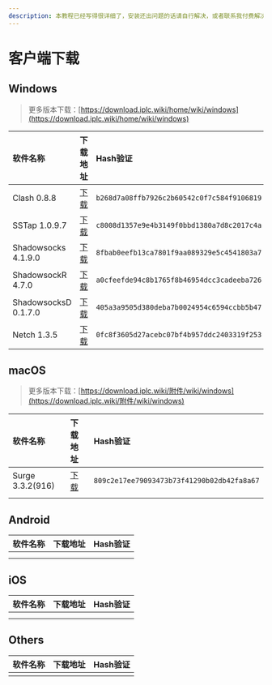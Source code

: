 ```yaml
---
description: 本教程已经写得很详细了，安装还出问题的话请自行解决，或者联系我付费解决
---
```


# 客户端下载

## Windows

> 更多版本下载：[https://download.iplc.wiki/home/wiki/windows](https://download.iplc.wiki/home/wiki/windows)

| 软件名称 | 下载地址 | Hash验证 |
| :--- | :--- | :--- |
| Clash 0.8.8 | [下载](https://download.iplc.wiki/%E9%99%84%E4%BB%B6/wiki/windows/Clash.for.Windows.Setup.0.8.8.exe) | `b268d7a08ffb7926c2b60542c0f7c584f9106819` |
| SSTap 1.0.9.7 | [下载](https://download.iplc.wiki/%E9%99%84%E4%BB%B6/wiki/windows/SSTap%201.0.9.7.7z) | `c8008d1357e9e4b3149f0bbd1380a7d8c2017c4a` |
| Shadowsocks 4.1.9.0 | [下载](https://download.iplc.wiki/%E9%99%84%E4%BB%B6/wiki/windows/Shadowsocks-4.1.9.0.zip) | `8fbab0eefb13ca7801f9aa089329e5c4541803a7` |
| ShadowsockR 4.7.0 | [下载](https://download.iplc.wiki/%E9%99%84%E4%BB%B6/wiki/windows/ShadowsockR%204.7.0.7z) | `a0cfeefde94c8b1765f8b46954dcc3cadeeba726` |
| ShadowsocksD 0.1.7.0 | [下载](https://download.iplc.wiki/%E9%99%84%E4%BB%B6/wiki/windows/ShadowsocksD%200.1.7.0.7z) | `405a3a9505d380deba7b0024954c6594ccbb5b47` |
| Netch 1.3.5 | [下载](https://download.iplc.wiki/%E9%99%84%E4%BB%B6/wiki/windows/Netch%201.3.5.7z) | `0fc8f3605d27acebc07bf4b957ddc2403319f253` |

## macOS

> 更多版本下载：[https://download.iplc.wiki/附件/wiki/windows](https://download.iplc.wiki/附件/wiki/windows)

| 软件名称 | 下载地址 | Hash验证 |
| :--- | :--- | :--- |
| Surge 3.3.2\(916\) | [下载](https://download.iplc.wiki/show/wiki/macOS/Surge%203%202.zip) | `809c2e17ee79093473b73f41290b02db42fa8a67` |
|  |  |  |

## Android

| 软件名称 | 下载地址 | Hash验证 |
| :--- | :--- | :--- |
|  |  |  |
|  |  |  |

## iOS

| 软件名称 | 下载地址 | Hash验证 |
| :--- | :--- | :--- |
|  |  |  |
|  |  |  |

## Others

| 软件名称 | 下载地址 | Hash验证 |
| :--- | :--- | :--- |
|  |  |  |



